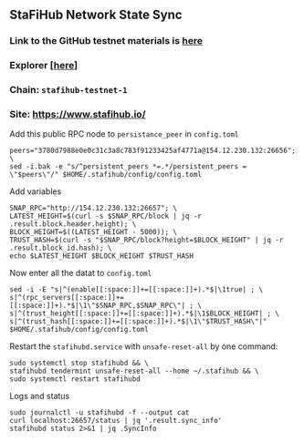 ## StaFiHub Network State Sync
### Link to the GitHub testnet materials is [here](https://github.com/stafihub/network/tree/main/testnets/stafihub-public-testnet-3)
### Explorer [[here](https://testnet-explorer.stafihub.io/stafi-hub-testnet)]
### Chain: `stafihub-testnet-1`
### Site: https://www.stafihub.io/
Add this public RPC node to `persistance_peer` in `config.toml`
```
peers="3780d7988e0e0c31c3a8c783f91233425af4771a@154.12.230.132:26656"; \
sed -i.bak -e "s/^persistent_peers *=.*/persistent_peers = \"$peers\"/" $HOME/.stafihub/config/config.toml
```
Add variables
```
SNAP_RPC="http://154.12.230.132:26657"; \
LATEST_HEIGHT=$(curl -s $SNAP_RPC/block | jq -r .result.block.header.height); \
BLOCK_HEIGHT=$((LATEST_HEIGHT - 5000)); \
TRUST_HASH=$(curl -s "$SNAP_RPC/block?height=$BLOCK_HEIGHT" | jq -r .result.block_id.hash); \
echo $LATEST_HEIGHT $BLOCK_HEIGHT $TRUST_HASH
```
Now enter all the datat to `config.toml`
```
sed -i -E "s|^(enable[[:space:]]+=[[:space:]]+).*$|\1true| ; \
s|^(rpc_servers[[:space:]]+=[[:space:]]+).*$|\1\"$SNAP_RPC,$SNAP_RPC\"| ; \
s|^(trust_height[[:space:]]+=[[:space:]]+).*$|\1$BLOCK_HEIGHT| ; \
s|^(trust_hash[[:space:]]+=[[:space:]]+).*$|\1\"$TRUST_HASH\"|" $HOME/.stafihub/config/config.toml
```
Restart the `stafihubd.service` with `unsafe-reset-all` by one command:
```
sudo systemctl stop stafihubd && \
stafihubd tendermint unsafe-reset-all --home ~/.stafihub && \
sudo systemctl restart stafihubd
```
Logs and status
```
sudo journalctl -u stafihubd -f --output cat
curl localhost:26657/status | jq '.result.sync_info'
stafihubd status 2>&1 | jq .SyncInfo
```
